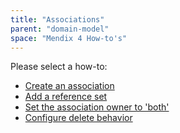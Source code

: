 ```yaml
---
title: "Associations"
parent: "domain-model"
space: "Mendix 4 How-to's"
---
```

Please select a how-to:

*   [Create an association](create-an-association)
*   [Add a reference set](add-a-reference-set)
*   [Set the association owner to 'both'](set-the-association-owner-to-both)
*   [Configure delete behavior](configure-delete-behavior)
